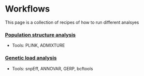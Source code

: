 # Workflows
This page is a collection of recipes of how to run different analsyes


### [Population structure analysis](https://github.com/osipovarev/Workflows/blob/main/Population_structure_analysis.md)
- Tools: PLINK, ADMIXTURE


### [Genetic load analysis](https://github.com/osipovarev/Workflows/blob/main/Genetic_load_analysis.md)
- Tools: snpEff, ANNOVAR, GERP, bcftools